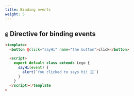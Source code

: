 ```yaml
---
title: Binding events
weight: 5
---
```


## `@` Directive for binding events

```html
<template>
  <button @click="sayHi" name="the button">click</button>

  <script>
    export default class extends Lego {
      sayHi(event) {
        alert(`You clicked to says hi! 👋🏼`)
      }
    }
  </script></template
>
```
